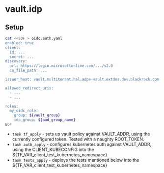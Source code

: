 # vault.idp

## Setup
```bash
cat <<EOF > oidc.auth.yaml
enabled: true
client:
  id: ...
  secret: ...
discovery:
  url: https://login.microsoftonline.com/.../v2.0
  ca_file_path: ...

issuer_host: vault.multitenant.hal.adpe-vault.extdns.dev.blackrock.com

allowed_redirect_uris:
  - ...
  - ...

roles:
  my_oidc_role:
    group: ${vault_group}
    idp_group: ${aad_group_name}
EOF
```
- `task tf_apply` - sets up vault policy against VAULT_ADDR, using the currently configured token. Tested with a naughty ROOT_TOKEN.
- `task auth_apply` - configures kubernetes auth against VAULT_ADDR, using the CLIENT_KUBECONFIG  into the ${TF_VAR_client_test_kubernetes_namespace}
- `task tests_apply` - deploys the tests mentioned below into the ${TF_VAR_client_test_kubernetes_namespace}

